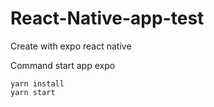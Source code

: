 # React-Native-app-test

Create with expo react native 

Command start app expo
```
yarn install
yarn start
```